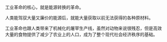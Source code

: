 工业革命的核心，就是能源转换的革命。

人类能驾驭大量又廉价的能源后，就能大量获取以前无法获得的各种原材料。

工业革命也跟人类带来了机械化的屠宰生产线，虽然对动物来说很残忍，但是高效大量的食物提供了减少了农业上的人口，成为了整个现代社会经济秩序的基础。
